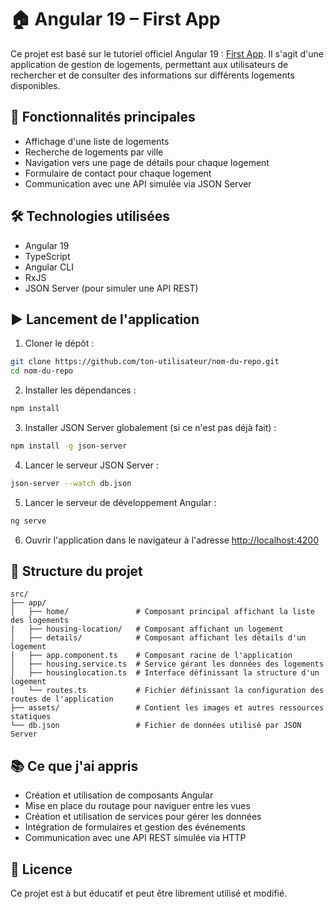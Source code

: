 # 🏠 Angular 19 – First App

Ce projet est basé sur le tutoriel officiel Angular 19 : [First App](https://angular.dev/tutorials/first-app). Il s'agit d'une application de gestion de logements, permettant aux utilisateurs de rechercher et de consulter des informations sur différents logements disponibles.

## 🚀 Fonctionnalités principales

- Affichage d'une liste de logements
- Recherche de logements par ville
- Navigation vers une page de détails pour chaque logement
- Formulaire de contact pour chaque logement
- Communication avec une API simulée via JSON Server

## 🛠️ Technologies utilisées

- Angular 19
- TypeScript
- Angular CLI
- RxJS
- JSON Server (pour simuler une API REST)

## ▶️ Lancement de l'application

1. Cloner le dépôt :

```bash
git clone https://github.com/ton-utilisateur/nom-du-repo.git
cd nom-du-repo
```

2. Installer les dépendances :

```bash
npm install
```

3. Installer JSON Server globalement (si ce n'est pas déjà fait) :

```bash
npm install -g json-server
```

4. Lancer le serveur JSON Server :

```bash
json-server --watch db.json
```

5. Lancer le serveur de développement Angular :

```bash
ng serve
```

6. Ouvrir l'application dans le navigateur à l'adresse [http://localhost:4200](http://localhost:4200)

## 📁 Structure du projet

```
src/
├── app/
│   ├── home/               # Composant principal affichant la liste des logements
|   ├── housing-location/   # Composant affichant un logement
│   ├── details/            # Composant affichant les détails d'un logement
│   ├── app.component.ts    # Composant racine de l'application
│   ├── housing.service.ts  # Service gérant les données des logements
│   ├── housinglocation.ts  # Interface définissant la structure d'un logement
|   └── routes.ts           # Fichier définissant la configuration des routes de l'application
├── assets/                 # Contient les images et autres ressources statiques
└── db.json                 # Fichier de données utilisé par JSON Server
```

## 📚 Ce que j'ai appris

- Création et utilisation de composants Angular
- Mise en place du routage pour naviguer entre les vues
- Création et utilisation de services pour gérer les données
- Intégration de formulaires et gestion des événements
- Communication avec une API REST simulée via HTTP


## 📄 Licence

Ce projet est à but éducatif et peut être librement utilisé et modifié.

